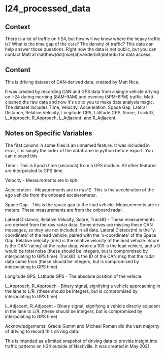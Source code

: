 # I24_processed_data
 
## Context
There is a lot of traffic on I-24, but how will we know where the heavy traffic is? What is the time gap of the cars? The density of traffic? This data can help answer those questions. Right now the data is not public, but you can contact Matt at matthew(dot)nice(at)vanderbilt(dot)edu for data access.

## Content

This is driving dataset of CAN-derived data, created by Matt Nice.

It was created by recording CAN and GPS data from a single vehicle driving on I-24 during morning (8AM-9AM) and evening (5PM-6PM) traffic. Matt cleaned the raw data and now it's up to you to make data analysis magic. The dataset includes Time, Velocity, Acceleration, Space Gap, Lateral Distance, Relative Velocity, Longitude GPS, Latitude GPS, Score, TrackID, L_Approach, R_Approach, L_Adjacent, and R_Adjacent.

## Notes on Specific Variables
The first column in some files is an unnamed feature. It was included in error, it is simply the index of the dataframe in python before export. You can discard this.

Time - This is Epoch time (seconds) from a GPS module. All other features are interpolated to GPS time.

Velocity - Measurements are in kph.

Acceleration - Measurements are in m/s^2. This is the acceleration of the ego vehicle from the onboard accelerometer.

Space Gap - This is the space gap to the lead vehicle. Measurements are in meters. These measurements are from the onboard radar.

Lateral Distance, Relative Velocity, Score, TrackID - These measurements are derived from the raw radar data. Some drives are missing these CAN messages, so they are not included in all data. Lateral Distace(m) is the 'y-coordinate' of the lead vehicle, paired with the 'x-coordinate' of the Space Gap. Relative velocity (m/s) is the relative velocity of the lead vehicle. Score is the CAN 'rating' of the radar data, where a 100 is the lead vehicle, and a 0 would be total noise (these should be integers, but is compromised by interpolating to GPS time). TrackID is the ID of the CAN msg that the radar data came from (these should be integers, but is compromised by interpolating to GPS time).

Longitude GPS, Latitude GPS - The absolute position of the vehicle.

L_Approach, R_Approach - Binary signal, signifying a vehicle approaching in the lane to L/R. (these should be integers, but is compromised by interpolating to GPS time)

L_Adjacent, R_Adjacent - Binary signal, signifying a vehicle directly adjacent in the lane to L/R. (these should be integers, but is compromised by interpolating to GPS time)

Acknowledgements: Gracie Gumm and Michael Roman did the vast majority of driving to record this driving data.

This is intended as a limited snapshot of driving data to provide insight into traffic patterns on I-24 outside of Nashville. It was created in May 2021.
